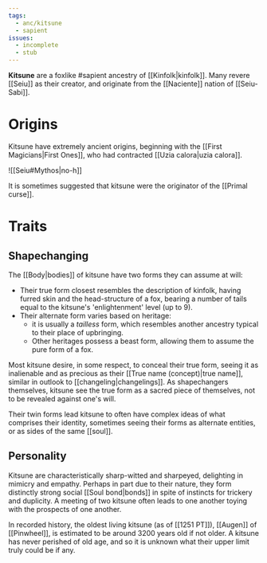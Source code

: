```yaml
---
tags:
  - anc/kitsune
  - sapient
issues:
  - incomplete
  - stub
---
```

**Kitsune** are a foxlike #sapient  ancestry of [[Kinfolk|kinfolk]]. Many revere [[Seiu]] as their creator, and originate from the [[Naciente]] nation of [[Seiu-Sabi]].

# Origins
Kitsune have extremely ancient origins, beginning with the [[First Magicians|First Ones]], who had contracted [[Uzia calora|uzia calora]].

![[Seiu#Mythos|no-h]]

It is sometimes suggested that kitsune were the originator of the [[Primal curse]]. 

# Traits
## Shapechanging
The [[Body|bodies]] of kitsune have two forms they can assume at will: 
* Their true form closest resembles the description of kinfolk, having furred skin and the head-structure of a fox, bearing a number of tails equal to the kitsune's 'enlightenment' level (up to 9). 
* Their alternate form varies based on heritage:
    * it is usually a *tailless* form, which resembles another ancestry typical to their place of upbringing.
    * Other heritages possess a beast form, allowing them to assume the pure form of a fox.

Most kitsune desire, in some respect, to conceal their true form, seeing it as inalienable and as precious as their [[True name (concept)|true name]], similar in outlook to [[changeling|changelings]]. As shapechangers themselves, kitsune see the true form as a sacred piece of themselves, not to be revealed against one's will.

Their twin forms lead kitsune to often have complex ideas of what comprises their identity, sometimes seeing their forms as alternate entities, or as sides of the same [[soul]]. 

## Personality

Kitsune are characteristically sharp-witted and sharpeyed, delighting in mimicry and empathy. Perhaps in part due to their nature, they form distinctly strong social [[Soul bond|bonds]] in spite of instincts for trickery and duplicity. A meeting of two kitsune often leads to one another toying with the prospects of one another.

In recorded history, the oldest living kitsune (as of [[1251 PT]]), [[Augen]] of [[Pinwheel]], is estimated to be around 3200 years old if not older. A kitsune has never perished of old age, and so it is unknown what their upper limit truly could be if any.